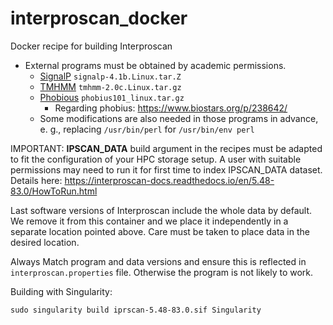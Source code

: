 # interproscan_docker

Docker recipe for building Interproscan

* External programs must be obtained by academic permissions. 
    * [SignalP](http://www.cbs.dtu.dk/services/SignalP/) ```signalp-4.1b.Linux.tar.Z```
    * [TMHMM](http://www.cbs.dtu.dk/services/TMHMM/) ```tmhmm-2.0c.Linux.tar.gz```
    * [Phobious](https://phobius.sbc.su.se/) ```phobius101_linux.tar.gz```
        * Regarding phobius: https://www.biostars.org/p/238642/
    * Some modifications are also needed in those programs in advance, e. g., replacing ```/usr/bin/perl``` for ```/usr/bin/env perl```
    
IMPORTANT: **IPSCAN_DATA** build argument in the recipes must be adapted to fit the configuration of your HPC storage setup. A user with suitable permissions may need to run it for first time to index IPSCAN_DATA dataset. Details here: https://interproscan-docs.readthedocs.io/en/5.48-83.0/HowToRun.html

Last software versions of Interproscan include the whole data by default. We remove it from this container and we place it independently in a separate location pointed above. Care must be taken to place data in the desired location.

Always Match program and data versions and ensure this is reflected in ```interproscan.properties``` file. Otherwise the program is not likely to work.

Building with Singularity:

    sudo singularity build iprscan-5.48-83.0.sif Singularity

